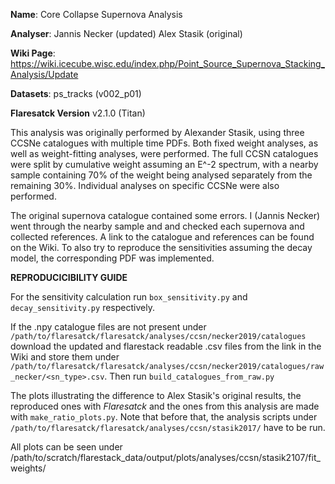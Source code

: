 **Name**: Core Collapse Supernova Analysis

**Analyser**: Jannis Necker (updated) Alex Stasik (original)

**Wiki Page**: https://wiki.icecube.wisc.edu/index.php/Point_Source_Supernova_Stacking_Analysis/Update

**Datasets**: ps_tracks (v002_p01)

**Flaresatck Version** v2.1.0 (Titan)


This analysis was originally performed by Alexander Stasik, using three CCSNe
catalogues with multiple time PDFs. Both fixed weight analyses, as
well as weight-fitting analyses, were performed. The full CCSN
catalogues were split by cumulative weight assuming an E^-2 spectrum,
with a nearby sample containing 70% of the weight being analysed
separately from the remaining 30%. Individual analyses on specific CCSNe were
also performed. 

The original supernova catalogue contained some errors. I (Jannis Necker) went through the nearby
sample and and checked each supernova and collected references. A link to the catalogue and 
references can be found on the Wiki. To also try to reproduce the sensitivities assuming the decay model, 
the corresponding PDF was implemented.


**REPRODUCICIBILITY GUIDE**

For the sensitivity calculation run `box_sensitivity.py` and `decay_sensitivity.py` respectively.

If the .npy catalogue files are not present under 
`/path/to/flaresatck/flaresatck/analyses/ccsn/necker2019/catalogues`
download the updated and flarestack readable .csv files from the link in the Wiki and store 
them under
`/path/to/flaresatck/flaresatck/analyses/ccsn/necker2019/catalogues/raw_necker/<sn_type>.csv`.
Then run `build_catalogues_from_raw.py`

The plots illustrating the difference to Alex Stasik's original results, 
the reproduced ones with _Flaresatck_ and the ones from this analysis 
are made with `make_ratio_plots.py`. Note that before that, the analysis scripts under 
`/path/to/flaresatck/flaresatck/analyses/ccsn/stasik2017/` have to be run.

All plots can be seen under 
/path/to/scratch/flarestack_data/output/plots/analyses/ccsn/stasik2107/fit_weights/